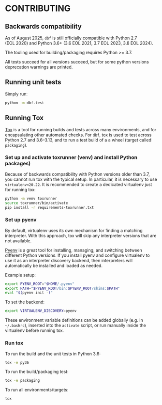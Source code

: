 # CONTRIBUTING

## Backwards compatibility

As of August 2025, `dbf` is still officially compatible with Python 2.7  
(EOL 2020) and Python 3.6+ (3.6 EOL 2021, 3.7 EOL 2023, 3.8 EOL 2024).

The tooling used for building/packaging requires Python >= 3.7.

All tests succeed for all versions succeed, but for some python versions
deprecation warnings are printed.

## Running unit tests

Simply run:

```bash
python -m dbf.test
```

## Running Tox

[Tox](https://tox.wiki/) is a tool for running builds and tests across many
environments, and for encapsulating other automated checks. For `dbf`, tox is
used to test across Python 2.7 and 3.6–3.13, and to run a test build of a
a wheel (target called `packaging`).

### Set up and activate toxrunner (venv) and install Python packages)

Because of backwards compatibility with Python versions older than 3.7, you
cannot run tox with the typical setup. In particular, it is necessary to use
`virtualenv<20.22`. It is recommended to create a dedicated virtualenv just
for running tox:

```bash
python -m venv toxrunner
source toxrunner/bin/activate
pip install -r requirements-toxrunner.txt
```

### Set up pyenv

By default, virtualenv uses its own mechanism for finding a matching
interpreter. With this approach, tox will skip any interpreter versions
that are not available.

[Pyenv](https://github.com/pyenv/pyenv) is a great tool for installing,
managing, and switching between different Python versions. If you install
pyenv and configure virtualenv to use it as an interpreter discovery backend,
then interpreters will automatically be installed and loaded as needed.

Example setup:

```bash
export PYENV_ROOT="$HOME/.pyenv"
export PATH="$PYENV_ROOT/bin:$PYENV_ROOT/shims:$PATH"
eval "$(pyenv init -)"
```

To set the backend:

```bash
export VIRTUALENV_DISCOVERY=pyenv
```

These environment variable definitions can be added globally
(e.g. in `~/.bashrc`), inserted into the `activate` script,
or run manually inside the virtualenv before running tox.

### Run tox

To run the build and the unit tests in Python 3.6:

```bash
tox -e py36
```

To run the build/packaging test:

```bash
tox -e packaging
```

To run all environments/targets:

```bash
tox
```
